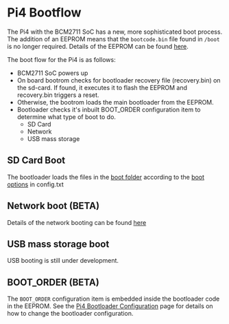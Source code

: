 # Pi4 Bootflow

The Pi4 with the BCM2711 SoC has a new, more sophisticated boot process. The addition of an EEPROM means that the `bootcode.bin` file found in `/boot` is no longer required. Details of the EEPROM can be found [here](./booteeprom.md).

The boot flow for the Pi4 is as follows:

* BCM2711 SoC powers up
* On board bootrom checks for bootloader recovery file (recovery.bin) on the sd-card. If found, it executes it to flash the EEPROM and recovery.bin triggers a reset.
* Otherwise, the bootrom loads the main bootloader from the EEPROM.
* Bootloader checks it's inbuilt BOOT_ORDER configuration item to determine what type of boot to do.
  * SD Card
  * Network
  * USB mass storage


## SD Card Boot
The bootloader loads the files in the [boot folder](../../../configuration/boot_folder.md) according to the [boot options](../../..configuration/config-txt/boot.md) in config.txt

## Network boot (BETA)

Details of the network booting can be found [here](https://github.com/raspberrypi/rpi-eeprom/blob/master/firmware/raspberry_pi4_network_boot_beta.md)

## USB mass storage boot

USB booting is still under development.


## BOOT_ORDER (BETA)

The `BOOT_ORDER` configuration item is embedded inside the bootloader code in the EEPROM. See the [Pi4 Bootloader Configuration](../bcm2711_bootloader_config.md) page for details on how to change the bootloader configuration.

